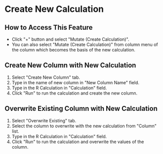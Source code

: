 # Create New Calculation

## How to Access This Feature
* Click "+" button and select "Mutate (Create Calculation)".
* You can also select "Mutate (Create Calculation)" from column menu of the column which becomes the basis of the new calculation.

## Create New Column with New Calculation
1. Select "Create New Column" tab.
2. Type in the name of new column in "New Column Name" field.
3. Type in the R Calculation in "Calculation" field.
4. Click "Run" to run the calculation and create the new column.

## Overwrite Existing Column with New Calculation
1. Select "Overwrite Existing" tab.
2. Select the column to overwrite with the new calculation from "Column" list.
3. Type in the R Calculation in "Calculation" field.
4. Click "Run" to run the calculation and overwrite the values of the column.
